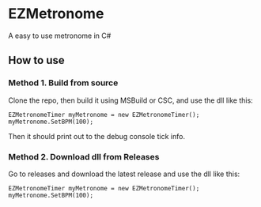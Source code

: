 # EZMetronome
A easy to use metronome in C#

## How to use
### Method 1. Build from source
Clone the repo, then build it using MSBuild or CSC, and use the dll like this:
```
EZMetronomeTimer myMetronome = new EZMetronomeTimer();
myMetronome.SetBPM(100);
```
Then it should print out to the debug console tick info.
### Method 2. Download dll from Releases
Go to releases and download the latest release and use the dll like this:
```
EZMetronomeTimer myMetronome = new EZMetronomeTimer();
myMetronome.SetBPM(100);
```
